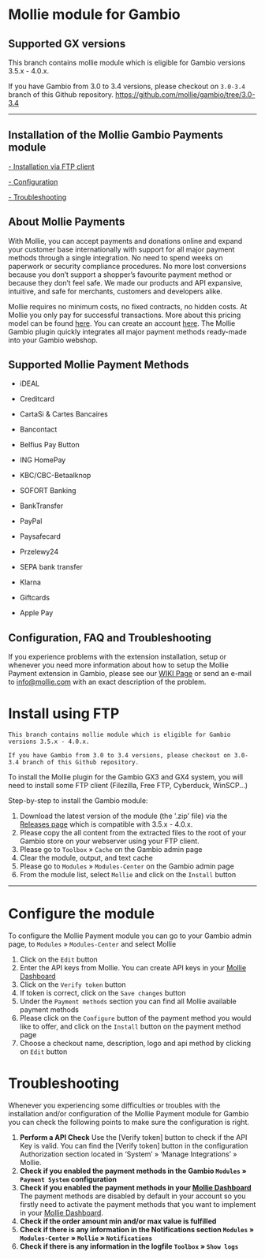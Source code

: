 # Mollie module for Gambio

## Supported GX versions
This branch contains mollie module which is eligible for Gambio versions 3.5.x - 4.0.x. 

If you have Gambio from 3.0 to 3.4 versions, please checkout on `3.0-3.4` branch of this Github repository.
https://github.com/mollie/gambio/tree/3.0-3.4
***

## Installation of the Mollie Gambio Payments module ##

[- Installation via FTP client](#install-using-ftp)

[- Configuration](#configure-the-module)

[- Troubleshooting](#troubleshooting)


## About Mollie Payments ##
With Mollie, you can accept payments and donations online and expand your customer base internationally with support for all major payment methods through a single integration. No need to spend weeks on paperwork or security compliance procedures. No more lost conversions because you don’t support a shopper’s favourite payment method or because they don’t feel safe. We made our products and API expansive, intuitive, and safe for merchants, customers and developers alike. 

Mollie requires no minimum costs, no fixed contracts, no hidden costs. At Mollie you only pay for successful transactions. More about this pricing model can be found [here](https://www.mollie.com/en/pricing/). You can create an account [here](https://www.mollie.com/dashboard/signup). The Mollie Gambio plugin quickly integrates all major payment methods ready-made into your Gambio webshop.
   

## Supported Mollie Payment Methods ##
- iDEAL

- Creditcard

- CartaSi & Cartes Bancaires

- Bancontact

- Belfius Pay Button

- ING HomePay

- KBC/CBC-Betaalknop

- SOFORT Banking

- BankTransfer

- PayPal

- Paysafecard

- Przelewy24

- SEPA bank transfer

- Klarna

- Giftcards

- Apple Pay

## Configuration, FAQ and Troubleshooting  ##
If you experience problems with the extension installation, setup or whenever you need more information about how to setup the Mollie Payment extension in Gambio, please see our [WIKI Page](https://<oro>/wiki) or send an e-mail to [info@mollie.com](mailto:info@mollie.com) with an exact description of the problem.

# Install using FTP
```
This branch contains mollie module which is eligible for Gambio versions 3.5.x - 4.0.x.

If you have Gambio from 3.0 to 3.4 versions, please checkout on 3.0-3.4 branch of this Github repository.
```

To install the Mollie plugin for the Gambio GX3 and GX4 system, you will need to install some FTP client (Filezilla, Free FTP, Cyberduck, WinSCP...)

Step-by-step to install the Gambio module:
 1. Download the latest version of the module (the '.zip' file) via the [Releases page](https://github.com/mollie/gambio/releases) which is compatible with 3.5.x - 4.0.x.
 2. Please copy the all content from the extracted files to the root of your Gambio store on your webserver using your FTP client.
 3. Please go to `Toolbox` » `Cache` on the Gambio admin page
 4. Clear the module, output, and text cache
 5. Please go to `Modules` » `Modules-Center` on the Gambio admin page
 6. From the module list, select `Mollie` and click on the `Install` button
---

# Configure the module
To configure the Mollie Payment module you can go to your Gambio admin page, to `Modules` » `Modules-Center` and select Mollie

 1. Click on the `Edit` button
 2. Enter the API keys from Mollie. You can create API keys in your [Mollie Dashboard](https://www.mollie.com/dashboard/)
 3. Click on the `Verify token` button
 4. If token is correct, click on the `Save changes` button
 5. Under the `Payment methods` section you can find all Mollie available payment methods
 6. Please click on the `Configure` button of the payment method you would like to offer, and click on the `Install` button on the payment method page
 7. Choose a checkout name, description, logo and api method by clicking on `Edit` button
 
# Troubleshooting

Whenever you experiencing some difficulties or troubles with the installation and/or configuration of the Mollie Payment module for Gambio you can check the following points to make sure the configuration is right.

 1. **Perform a API Check**
 Use the [Verify token] button to check if the API Key is valid. You can find the [Verify token] button in the configuration Authorization section located in ‘System’ » ‘Manage Integrations’ » Mollie.
 2. **Check if you enabled the payment methods in the Gambio `Modules` » `Payment System` configuration**
 3. **Check if you enabled the payment methods in your [Mollie Dashboard](https://www.mollie.com/dashboard/)**
The payment methods are disabled by default in your account so you firstly need to activate the payment methods that you want to implement in your [Mollie Dashboard](https://www.mollie.com/dashboard/).
 4. **Check if the order amount min and/or max value is fulfilled**
 5. **Check if there is any information in the Notifications section `Modules` » `Modules-Center` » `Mollie` » `Notifications`**
 6. **Check if there is any information in the logfile `Toolbox` » `Show logs`**
